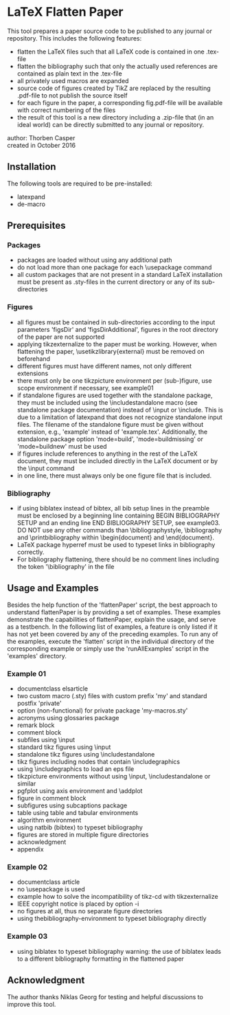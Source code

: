 LaTeX Flatten Paper
===

This tool prepares a paper source code to be published to any journal or repository. This includes the following features:

- flatten the LaTeX files such that all LaTeX code is contained in one .tex-file
- flatten the bibliography such that only the actually used references are contained as plain text in the .tex-file
- all privately used macros are expanded
- source code of figures created by TikZ are replaced by the resulting .pdf-file to not publish the source itself
- for each figure in the paper, a corresponding fig<xx>.pdf-file will be available with correct numbering of the files
- the result of this tool is a new directory including a .zip-file that (in an ideal world) can be directly submitted to any journal or repository.

author: Thorben Casper  
created in October 2016


## Installation

The following tools are required to be pre-installed:
- latexpand
- de-macro

## Prerequisites

### Packages
- packages are loaded without using any additional path
- do not load more than one package for each \usepackage command
- all custom packages that are not present in a standard LaTeX installation must be present as .sty-files in the current directory or any of its sub-directories

### Figures
- all figures must be contained in sub-directories according to the input parameters 'figsDir' and 'figsDirAdditional', figures in the root directory of the paper are not supported
- applying tikzexternalize to the paper must be working. However, when flattening the paper, \usetikzlibrary{external} must be removed on beforehand
- different figures must have different names, not only different extensions
- there must only be one tikzpicture environment per (sub-)figure, use scope environment if necessary, see example01
- if standalone figures are used together with the standalone package, they must be included using the \includestandalone macro (see standalone package documentation) instead of \input or \include. This is due to a limitation of latexpand that does not recognize standalone input files. The filename of the standalone figure must be given without extension, e.g., 'example' instead of 'example.tex'. Additionally, the standalone package option 'mode=build', 'mode=buildmissing' or 'mode=buildnew' must be used
- if figures include references to anything in the rest of the LaTeX document, they must be included directly in the LaTeX document or by the \input command
- in one line, there must always only be one figure file that is included.

### Bibliography
- if using biblatex instead of bibtex, all bib setup lines in the preamble must be enclosed by a beginning line containing BEGIN BIBLIOGRAPHY SETUP and an ending line END BIBLIOGRAPHY SETUP, see example03. DO NOT use any other commands than \bibliographystyle, \bibliography and \printbibliography within \begin{document} and \end{document}.
- LaTeX package hyperref must be used to typeset links in bibliography correctly.
- For bibliography flattening, there should be no comment lines including the token '\bibliography' in the file


## Usage and Examples

Besides the help function of the 'flattenPaper' script, the best approach to understand flattenPaper is by providing a set of examples. These examples demonstrate the capabilities of flattenPaper, explain the usage, and serve as a testbench. In the following list of examples, a feature is only listed if it has not yet been covered by any of the preceding examples. To run any of the examples, execute the 'flatten' script in the individual directory of the corresponding example or simply use the 'runAllExamples' script in the 'examples' directory.

### Example 01

- documentclass elsarticle
- two custom macro (.sty) files with custom prefix 'my' and standard postfix 'private'
- option (non-functional) for private package 'my-macros.sty'
- acronyms using glossaries package
- remark block
- comment block
- subfiles using \input
- standard tikz figures using \input
- standalone tikz figures using \includestandalone
- tikz figures including nodes that contain \includegraphics
- using \includegraphics to load an eps file
- tikzpicture environments without using \input, \includestandalone or similar
- pgfplot using axis environment and \addplot
- figure in comment block
- subfigures using subcaptions package
- table using table and tabular environments
- algorithm environment
- using natbib (bibtex) to typeset bibliography
- figures are stored in multiple figure directories
- acknowledgment
- appendix

### Example 02

- documentclass article
- no \usepackage is used
- example how to solve the incompatibility of tikz-cd with tikzexternalize
- IEEE copyright notice is placed by option -i
- no figures at all, thus no separate figure directories
- using thebibliography-environment to typeset bibliography directly

### Example 03

- using biblatex to typeset bibliography
  warning: the use of biblatex leads to a different bibliography formatting in the flattened paper


## Acknowledgment

The author thanks Niklas Georg for testing and helpful discussions to improve this tool.
